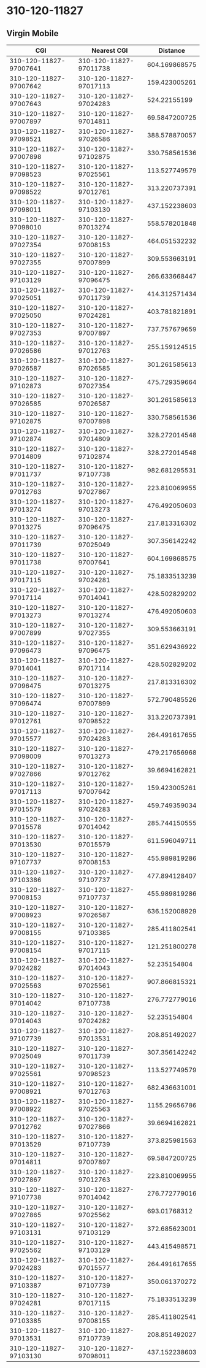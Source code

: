 # 310-120-11827
## Virgin Mobile


| CGI | Nearest CGI | Distance |
|-----|-------------|----------|
| 310-120-11827-97007641 | 310-120-11827-97011738 | 604.169868575 |
| 310-120-11827-97007642 | 310-120-11827-97017113 | 159.423005261 |
| 310-120-11827-97007643 | 310-120-11827-97024283 | 524.22155199 |
| 310-120-11827-97007897 | 310-120-11827-97014811 | 69.5847200725 |
| 310-120-11827-97098521 | 310-120-11827-97026586 | 388.578870057 |
| 310-120-11827-97007898 | 310-120-11827-97102875 | 330.758561536 |
| 310-120-11827-97098523 | 310-120-11827-97025561 | 113.527749579 |
| 310-120-11827-97098522 | 310-120-11827-97012761 | 313.220737391 |
| 310-120-11827-97098011 | 310-120-11827-97103130 | 437.152238603 |
| 310-120-11827-97098010 | 310-120-11827-97013274 | 558.578201848 |
| 310-120-11827-97027354 | 310-120-11827-97008153 | 464.051532232 |
| 310-120-11827-97027355 | 310-120-11827-97007899 | 309.553663191 |
| 310-120-11827-97103129 | 310-120-11827-97096475 | 266.633668447 |
| 310-120-11827-97025051 | 310-120-11827-97011739 | 414.312571434 |
| 310-120-11827-97025050 | 310-120-11827-97024281 | 403.781821891 |
| 310-120-11827-97027353 | 310-120-11827-97007897 | 737.757679659 |
| 310-120-11827-97026586 | 310-120-11827-97012763 | 255.159124515 |
| 310-120-11827-97026587 | 310-120-11827-97026585 | 301.261585613 |
| 310-120-11827-97102873 | 310-120-11827-97027354 | 475.729359664 |
| 310-120-11827-97026585 | 310-120-11827-97026587 | 301.261585613 |
| 310-120-11827-97102875 | 310-120-11827-97007898 | 330.758561536 |
| 310-120-11827-97102874 | 310-120-11827-97014809 | 328.272014548 |
| 310-120-11827-97014809 | 310-120-11827-97102874 | 328.272014548 |
| 310-120-11827-97011737 | 310-120-11827-97107738 | 982.681295531 |
| 310-120-11827-97012763 | 310-120-11827-97027867 | 223.810069955 |
| 310-120-11827-97013274 | 310-120-11827-97013273 | 476.492050603 |
| 310-120-11827-97013275 | 310-120-11827-97096475 | 217.813316302 |
| 310-120-11827-97011739 | 310-120-11827-97025049 | 307.356142242 |
| 310-120-11827-97011738 | 310-120-11827-97007641 | 604.169868575 |
| 310-120-11827-97017115 | 310-120-11827-97024281 | 75.1833513239 |
| 310-120-11827-97017114 | 310-120-11827-97014041 | 428.502829202 |
| 310-120-11827-97013273 | 310-120-11827-97013274 | 476.492050603 |
| 310-120-11827-97007899 | 310-120-11827-97027355 | 309.553663191 |
| 310-120-11827-97096473 | 310-120-11827-97096475 | 351.629436922 |
| 310-120-11827-97014041 | 310-120-11827-97017114 | 428.502829202 |
| 310-120-11827-97096475 | 310-120-11827-97013275 | 217.813316302 |
| 310-120-11827-97096474 | 310-120-11827-97007899 | 572.790485526 |
| 310-120-11827-97012761 | 310-120-11827-97098522 | 313.220737391 |
| 310-120-11827-97015577 | 310-120-11827-97024283 | 264.491617655 |
| 310-120-11827-97098009 | 310-120-11827-97013273 | 479.217656968 |
| 310-120-11827-97027866 | 310-120-11827-97012762 | 39.6694162821 |
| 310-120-11827-97017113 | 310-120-11827-97007642 | 159.423005261 |
| 310-120-11827-97015579 | 310-120-11827-97024283 | 459.749359034 |
| 310-120-11827-97015578 | 310-120-11827-97014042 | 285.744150555 |
| 310-120-11827-97013530 | 310-120-11827-97015579 | 611.596049711 |
| 310-120-11827-97107737 | 310-120-11827-97008153 | 455.989819286 |
| 310-120-11827-97103386 | 310-120-11827-97107737 | 477.894128407 |
| 310-120-11827-97008153 | 310-120-11827-97107737 | 455.989819286 |
| 310-120-11827-97008923 | 310-120-11827-97026587 | 636.152008929 |
| 310-120-11827-97008155 | 310-120-11827-97103385 | 285.411802541 |
| 310-120-11827-97008154 | 310-120-11827-97017115 | 121.251800278 |
| 310-120-11827-97024282 | 310-120-11827-97014043 | 52.235154804 |
| 310-120-11827-97025563 | 310-120-11827-97025561 | 907.866815321 |
| 310-120-11827-97014042 | 310-120-11827-97107738 | 276.772779016 |
| 310-120-11827-97014043 | 310-120-11827-97024282 | 52.235154804 |
| 310-120-11827-97107739 | 310-120-11827-97013531 | 208.851492027 |
| 310-120-11827-97025049 | 310-120-11827-97011739 | 307.356142242 |
| 310-120-11827-97025561 | 310-120-11827-97098523 | 113.527749579 |
| 310-120-11827-97008921 | 310-120-11827-97012763 | 682.436631001 |
| 310-120-11827-97008922 | 310-120-11827-97025563 | 1155.29656786 |
| 310-120-11827-97012762 | 310-120-11827-97027866 | 39.6694162821 |
| 310-120-11827-97013529 | 310-120-11827-97107739 | 373.825981563 |
| 310-120-11827-97014811 | 310-120-11827-97007897 | 69.5847200725 |
| 310-120-11827-97027867 | 310-120-11827-97012763 | 223.810069955 |
| 310-120-11827-97107738 | 310-120-11827-97014042 | 276.772779016 |
| 310-120-11827-97027865 | 310-120-11827-97025562 | 693.01768312 |
| 310-120-11827-97103131 | 310-120-11827-97103129 | 372.685623001 |
| 310-120-11827-97025562 | 310-120-11827-97103129 | 443.415498571 |
| 310-120-11827-97024283 | 310-120-11827-97015577 | 264.491617655 |
| 310-120-11827-97103387 | 310-120-11827-97107739 | 350.061370272 |
| 310-120-11827-97024281 | 310-120-11827-97017115 | 75.1833513239 |
| 310-120-11827-97103385 | 310-120-11827-97008155 | 285.411802541 |
| 310-120-11827-97013531 | 310-120-11827-97107739 | 208.851492027 |
| 310-120-11827-97103130 | 310-120-11827-97098011 | 437.152238603 |
